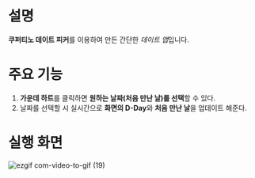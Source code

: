 # 설명
**쿠퍼티노 데이트 피커**를 이용하여 만든 간단한 *데이트 앱*입니다.

# 주요 기능
1. **가운데 하트**를 클릭하면 **원하는 날짜(처음 만난 날)를 선택**할 수 있다.
2. 날짜를 선택할 시 실시간으로 **화면의 D-Day**와 **처음 만난 날**을 업데이트 해준다.

# 실행 화면

![ezgif com-video-to-gif (19)](https://github.com/taeyoonL/u_and_i/assets/132141316/b5920894-0c0b-4878-9603-4185eb5d2dd2)
